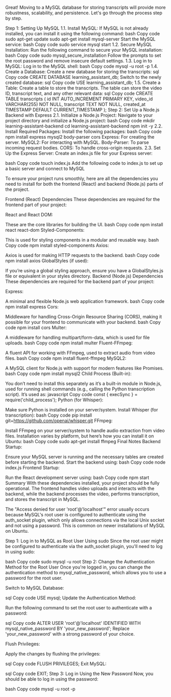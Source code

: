Great! Moving to a MySQL database for storing transcripts will provide more robustness, scalability, and persistence. Let's go through the process step by step.

Step 1: Setting Up MySQL
1.1. Install MySQL:
If MySQL is not already installed, you can install it using the following command:
bash
Copy code
sudo apt-get update
sudo apt-get install mysql-server
Start the MySQL service:
bash
Copy code
sudo service mysql start
1.2. Secure MySQL Installation:
Run the following command to secure your MySQL installation:
bash
Copy code
sudo mysql_secure_installation
Follow the prompts to set the root password and remove insecure default settings.
1.3. Log in to MySQL:
Log in to the MySQL shell:
bash
Copy code
mysql -u root -p
1.4. Create a Database:
Create a new database for storing the transcripts:
sql
Copy code
CREATE DATABASE learning_assistant_db;
Switch to the newly created database:
sql
Copy code
USE learning_assistant_db;
1.5. Create a Table:
Create a table to store the transcripts. The table can store the video ID, transcript text, and any other relevant data:
sql
Copy code
CREATE TABLE transcripts (
    id INT AUTO_INCREMENT PRIMARY KEY,
    video_id VARCHAR(255) NOT NULL,
    transcript TEXT NOT NULL,
    created_at TIMESTAMP DEFAULT CURRENT_TIMESTAMP
);
Step 2: Set Up a Node.js Backend with Express
2.1. Initialize a Node.js Project:
Navigate to your project directory and initialize a Node.js project:
bash
Copy code
mkdir learning-assistant-backend
cd learning-assistant-backend
npm init -y
2.2. Install Required Packages:
Install the following packages:
bash
Copy code
npm install express mysql2 body-parser cors
Express: For creating the server.
MySQL2: For interacting with MySQL.
Body-Parser: To parse incoming request bodies.
CORS: To handle cross-origin requests.
2.3. Set Up the Express Server:
Create an index.js file for your Express server:

bash
Copy code
touch index.js
Add the following code to index.js to set up a basic server and connect to MySQL


To ensure your project runs smoothly, here are all the dependencies you need to install for both the frontend (React) and backend (Node.js) parts of the project.

Frontend (React) Dependencies
These dependencies are required for the frontend part of your project:

React and React DOM:

These are the core libraries for building the UI.
bash
Copy code
npm install react react-dom
Styled-Components:

This is used for styling components in a modular and reusable way.
bash
Copy code
npm install styled-components
Axios:

Axios is used for making HTTP requests to the backend.
bash
Copy code
npm install axios
GlobalStyles (if used):

If you’re using a global styling approach, ensure you have a GlobalStyles.js file or equivalent in your styles directory.
Backend (Node.js) Dependencies
These dependencies are required for the backend part of your project:

Express:

A minimal and flexible Node.js web application framework.
bash
Copy code
npm install express
Cors:

Middleware for handling Cross-Origin Resource Sharing (CORS), making it possible for your frontend to communicate with your backend.
bash
Copy code
npm install cors
Multer:

A middleware for handling multipart/form-data, which is used for file uploads.
bash
Copy code
npm install multer
Fluent-FFmpeg:

A fluent API for working with FFmpeg, used to extract audio from video files.
bash
Copy code
npm install fluent-ffmpeg
MySQL2:

A MySQL client for Node.js with support for modern features like Promises.
bash
Copy code
npm install mysql2
Child Process (Built-in):

You don’t need to install this separately as it’s a built-in module in Node.js, used for running shell commands (e.g., calling the Python transcription script).
It’s used as:
javascript
Copy code
const { execSync } = require('child_process');
Python (for Whisper):

Make sure Python is installed on your server/system.
Install Whisper (for transcription):
bash
Copy code
pip install git+https://github.com/openai/whisper.git
FFmpeg:

Install FFmpeg on your server/system to handle audio extraction from video files.
Installation varies by platform, but here’s how you can install it on Ubuntu:
bash
Copy code
sudo apt-get install ffmpeg
Final Notes
Backend Startup:

Ensure your MySQL server is running and the necessary tables are created before starting the backend.
Start the backend using:
bash
Copy code
node index.js
Frontend Startup:

Run the React development server using:
bash
Copy code
npm start
Summary
With these dependencies installed, your project should be fully operational. The frontend handles video uploads and interacts with the backend, while the backend processes the video, performs transcription, and stores the transcript in MySQL.


The "Access denied for user 'root'@'localhost'" error usually occurs because MySQL's root user is configured to authenticate using the auth_socket plugin, which only allows connections via the local Unix socket and not using a password. This is common on newer installations of MySQL on Ubuntu.

Step 1: Log in to MySQL as Root User Using sudo
Since the root user might be configured to authenticate via the auth_socket plugin, you'll need to log in using sudo:

bash
Copy code
sudo mysql -u root
Step 2: Change the Authentication Method for the Root User
Once you're logged in, you can change the authentication method to mysql_native_password, which allows you to use a password for the root user.

Switch to MySQL Database:

sql
Copy code
USE mysql;
Update the Authentication Method:

Run the following command to set the root user to authenticate with a password:

sql
Copy code
ALTER USER 'root'@'localhost' IDENTIFIED WITH mysql_native_password BY 'your_new_password';
Replace 'your_new_password' with a strong password of your choice.

Flush Privileges:

Apply the changes by flushing the privileges:

sql
Copy code
FLUSH PRIVILEGES;
Exit MySQL:

sql
Copy code
EXIT;
Step 3: Log in Using the New Password
Now, you should be able to log in using the password:

bash
Copy code
mysql -u root -p
